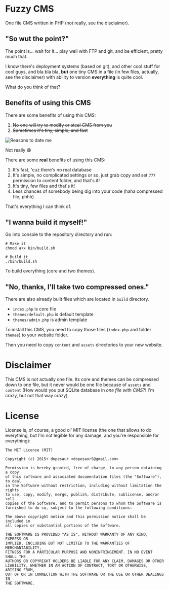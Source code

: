 # Fuzzy CMS

One file CMS written in PHP (not really, see the disclaimer).

## "So wut the point?"

The point is... wait for it... play well with FTP and git, and be efficient, pretty much that.

I know there's deployment systems (based on git), and other cool stuff for cool guys, and bla bla bla, **but** 
one tiny CMS in a file (in few files, actually, see the disclaimer) with ability to version **everything** is quite cool.

What do you think of that?

## Benefits of using this CMS

There are some benefits of using this CMS:

1. ~~No one will try to modify or steal CMS from you~~
2. ~~Sometimes it's tiny, simple, and fast~~

![Reasons to date me](http://cdn.themetapicture.com/pic/images/2014/09/02/funny-reasons-date-Zach-Galifianakis.jpg)

Not really :smile:

There are some **real** benefits of using this CMS: 

1. It's fast, 'cuz there's no real database
2. It's simple, no complicated settings or so, just grab copy and set `777` permission to content folder, and that's it!
3. It's tiny, few files and that's it!
4. Less chances of somebody being dig into your code (haha compressed file, phhh)

That's everything I can think of.

## "I wanna build it myself!"

Go into console to the repository directory and run: 

```
# Make it
chmod a+x bin/build.sh 

# Build it
./bin/build.sh
```

To build everything (core and two themes).

## "No, thanks, I'll take two compressed ones."

There are also already built files which are located in `build` directory.

* `index.php` is core file
* `themes/default.php` is default template
* `themes/admin.php` is admin template

To install this CMS, you need to copy those files (`index.php` and folder `themes`) to your website folder. 

Then you need to copy `content` and `assets` directories to your new website.

# Disclaimer 

This CMS is not actually one file. Its core and themes can be compressed down to one file, but it never would be one file because of `assets` and `content` (How would you put SQLite database in *one file with CMS*?! I'm crazy, but not that way crazy).

# License

License is, of course, a good ol' MIT license (the one that allows to do everything, but I'm not legible for any damage, and you're responsible for everything):

```
The MIT License (MIT)

Copyright (c) 2015+ dopesaur <dopesaur5@gmail.com>

Permission is hereby granted, free of charge, to any person obtaining a copy
of this software and associated documentation files (the "Software"), to deal
in the Software without restriction, including without limitation the rights
to use, copy, modify, merge, publish, distribute, sublicense, and/or sell
copies of the Software, and to permit persons to whom the Software is
furnished to do so, subject to the following conditions:

The above copyright notice and this permission notice shall be included in
all copies or substantial portions of the Software.

THE SOFTWARE IS PROVIDED "AS IS", WITHOUT WARRANTY OF ANY KIND, EXPRESS OR
IMPLIED, INCLUDING BUT NOT LIMITED TO THE WARRANTIES OF MERCHANTABILITY,
FITNESS FOR A PARTICULAR PURPOSE AND NONINFRINGEMENT. IN NO EVENT SHALL THE
AUTHORS OR COPYRIGHT HOLDERS BE LIABLE FOR ANY CLAIM, DAMAGES OR OTHER
LIABILITY, WHETHER IN AN ACTION OF CONTRACT, TORT OR OTHERWISE, ARISING FROM,
OUT OF OR IN CONNECTION WITH THE SOFTWARE OR THE USE OR OTHER DEALINGS IN
THE SOFTWARE.
```